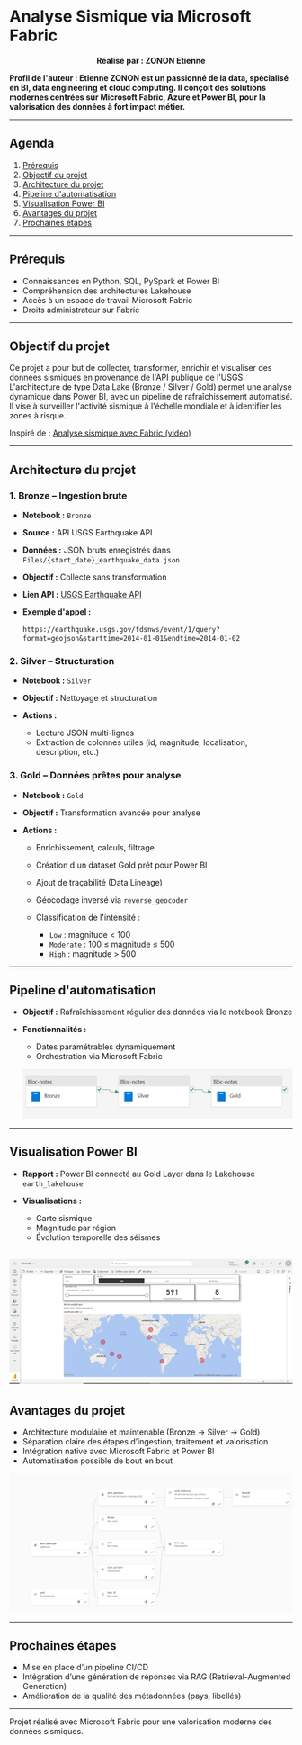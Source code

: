 # Analyse Sismique via Microsoft Fabric

<p align="center"><strong>Réalisé par : ZONON Etienne


**Profil de l'auteur** : Etienne ZONON est un passionné de la data, spécialisé en BI, data engineering et cloud computing. Il conçoit des solutions modernes centrées sur Microsoft Fabric, Azure et Power BI, pour la valorisation des données à fort impact métier.
</strong></p>

---

## Agenda

1. [Prérequis](#prérequis)
2. [Objectif du projet](#objectif-du-projet)
3. [Architecture du projet](#architecture-du-projet)
4. [Pipeline d'automatisation](#pipeline-dautomatisation)
5. [Visualisation Power BI](#visualisation-power-bi)
6. [Avantages du projet](#avantages-du-projet)
7. [Prochaines étapes](#prochaines-étapes)

---

## Prérequis

* Connaissances en Python, SQL, PySpark et Power BI
* Compréhension des architectures Lakehouse
* Accès à un espace de travail Microsoft Fabric
* Droits administrateur sur Fabric

---

## Objectif du projet

Ce projet a pour but de collecter, transformer, enrichir et visualiser des données sismiques en provenance de l'API publique de l'USGS. L'architecture de type Data Lake (Bronze / Silver / Gold) permet une analyse dynamique dans Power BI, avec un pipeline de rafraîchissement automatisé. Il vise à surveiller l'activité sismique à l'échelle mondiale et à identifier les zones à risque.

Inspiré de : [Analyse sismique avec Fabric (vidéo)](https://www.youtube.com/watch?v=Av44Nrhl05s&pp=0gcJCdgAo7VqN5tD)



---

## Architecture du projet

### 1. Bronze – Ingestion brute

* **Notebook :** `Bronze`
* **Source :** API USGS Earthquake API
* **Données :** JSON bruts enregistrés dans `Files/{start_date}_earthquake_data.json`
* **Objectif :** Collecte sans transformation
* **Lien API :** [USGS Earthquake API](https://earthquake.usgs.gov/fdsnws/event/1/)
* **Exemple d'appel :**

  ```
  https://earthquake.usgs.gov/fdsnws/event/1/query?format=geojson&starttime=2014-01-01&endtime=2014-01-02
  ```

### 2. Silver – Structuration

* **Notebook :** `Silver`
* **Objectif :** Nettoyage et structuration
* **Actions :**

  * Lecture JSON multi-lignes
  * Extraction de colonnes utiles (id, magnitude, localisation, description, etc.)

### 3. Gold – Données prêtes pour analyse

* **Notebook :** `Gold`
* **Objectif :** Transformation avancée pour analyse
* **Actions :**

  * Enrichissement, calculs, filtrage
  * Création d'un dataset Gold prêt pour Power BI
  * Ajout de traçabilité (Data Lineage)
  * Géocodage inversé via `reverse_geocoder`
  * Classification de l'intensité :

    * `Low` : magnitude < 100
    * `Moderate` : 100 ≤ magnitude ≤ 500
    * `High` : magnitude > 500

---

## Pipeline d'automatisation

* **Objectif :** Rafraîchissement régulier des données via le notebook Bronze
* **Fonctionnalités :**

  * Dates paramétrables dynamiquement
  * Orchestration via Microsoft Fabric

  ![Mon schema](Pipeline.PNG)

---

## Visualisation Power BI

* **Rapport :** Power BI connecté au Gold Layer dans le Lakehouse `earth_lakehouse`
* **Visualisations :**

  * Carte sismique
  * Magnitude par région
  * Évolution temporelle des séismes

![Mon schema](PowerBI.PNG)
---

## Avantages du projet

* Architecture modulaire et maintenable (Bronze → Silver → Gold)
* Séparation claire des étapes d’ingestion, traitement et valorisation
* Intégration native avec Microsoft Fabric et Power BI
* Automatisation possible de bout en bout

![Mon schema](DataLineage.PNG)

---

## Prochaines étapes

* Mise en place d’un pipeline CI/CD
* Intégration d’une génération de réponses via RAG (Retrieval-Augmented Generation)
* Amélioration de la qualité des métadonnées (pays, libellés)

---

Projet réalisé avec Microsoft Fabric pour une valorisation moderne des données sismiques.

